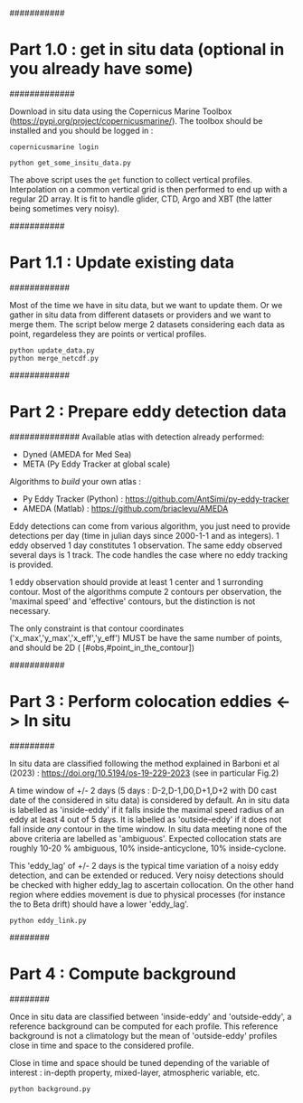 ###########
# Part 1.0  : get in situ data (optional in you already have some)
#############

Download in situ data using the Copernicus Marine Toolbox (https://pypi.org/project/copernicusmarine/). The toolbox should be installed and you should be logged in :

```
copernicusmarine login

python get_some_insitu_data.py
```
The above script uses the `get` function to collect vertical profiles. Interpolation on a common vertical grid is then performed to end up with a regular 2D array. It is fit to handle glider, CTD, Argo and XBT (the latter being sometimes very noisy). 

###########
#  Part 1.1 : Update existing data
############

Most of the time we have in situ data, but we want to update them. Or we gather in situ data from different datasets or providers and we want to merge them. The script below merge 2 datasets considering each data as point, regardeless they are points or vertical profiles.

```
python update_data.py
python merge_netcdf.py
```
############
# Part 2 : Prepare eddy detection data
##############
Available atlas with detection already performed:
- Dyned (AMEDA for Med Sea)
- META (Py Eddy Tracker at global scale)

Algorithms to *build* your own atlas :
- Py Eddy Tracker (Python) : https://github.com/AntSimi/py-eddy-tracker
- AMEDA (Matlab) : https://github.com/briaclevu/AMEDA

Eddy detections can come from various algorithm, you just need to provide detections per day (time in julian days since 2000-1-1 and as integers). 1 eddy observed 1 day constitutes 1 observation. The same eddy observed several days is 1 track. The code handles the case where no eddy tracking is provided.

1 eddy observation should provide at least 1 center and 1 surronding contour. Most of the algorithms compute 2 contours per observation, the 'maximal speed' and 'effective' contours, but the distinction is not necessary.

The only constraint is that contour coordinates ('x_max','y_max','x_eff','y_eff') MUST be have the same number of points, and should be 2D ( [#obs,#point_in_the_contour])


###########
# Part 3 : Perform colocation eddies <-> In situ
#########

In situ data are classified following the method explained in Barboni et al (2023) : https://doi.org/10.5194/os-19-229-2023  (see in particular Fig.2)

A time window of +/- 2 days (5 days : D-2,D-1,D0,D+1,D+2 with D0 cast date of the considered in situ data) is considered by default. An in situ data is labelled as 'inside-eddy' if it falls inside the maximal speed radius of an eddy at least 4 out of 5 days. It is labelled as 'outside-eddy' if it does not fall inside *any* contour in the time window. In situ data meeting none of the above criteria are labelled as 'ambiguous'. Expected collocation stats are roughly 10-20 % ambiguous, 10% inside-anticyclone, 10% inside-cyclone.

This 'eddy_lag' of +/- 2 days is the typical time variation of a noisy eddy detection, and can be extended or reduced. Very noisy detections should be checked with higher eddy_lag to ascertain collocation. On the other hand region where eddies movement is due to physical processes (for instance the to Beta drift) should have a lower 'eddy_lag'.


```
python eddy_link.py
```

########
# Part 4 : Compute background
########

Once in situ data are classified between 'inside-eddy' and 'outside-eddy', a reference background can be computed for each profile. This reference background is not a climatology but the mean of 'outside-eddy' profiles close in time and space to the considered profile.

Close in time and space should be tuned depending of the variable of interest : in-depth property, mixed-layer, atmospheric variable, etc.

```
python background.py
```

